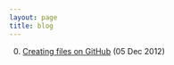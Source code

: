 ```yaml
---
layout: page
title: blog
---
```


0. [Creating files on GitHub](/bookmark/2012/12/05/github.html) (05 Dec 2012) 
